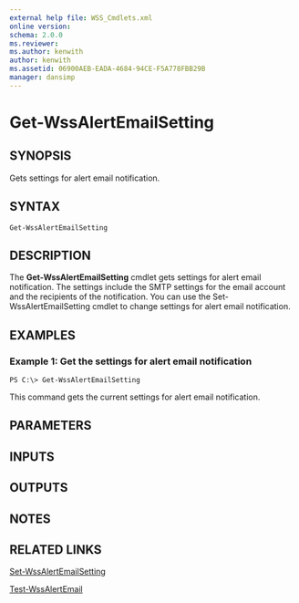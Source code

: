 ```yaml
---
external help file: WSS_Cmdlets.xml
online version: 
schema: 2.0.0
ms.reviewer:
ms.author: kenwith
author: kenwith
ms.assetid: 06900AEB-EADA-4684-94CE-F5A778FBB29B
manager: dansimp
---
```


# Get-WssAlertEmailSetting

## SYNOPSIS
Gets settings for alert email notification.

## SYNTAX

```
Get-WssAlertEmailSetting
```

## DESCRIPTION
The **Get-WssAlertEmailSetting** cmdlet gets settings for alert email notification.
The settings include the SMTP settings for the email account and the recipients of the notification.
You can use the Set-WssAlertEmailSetting cmdlet to change settings for alert email notification.

## EXAMPLES

### Example 1: Get the settings for alert email notification
```
PS C:\> Get-WssAlertEmailSetting
```

This command gets the current settings for alert email notification.

## PARAMETERS

## INPUTS

## OUTPUTS

## NOTES

## RELATED LINKS

[Set-WssAlertEmailSetting](./Set-WssAlertEmailSetting.md)

[Test-WssAlertEmail](./Test-WssAlertEmail.md)

